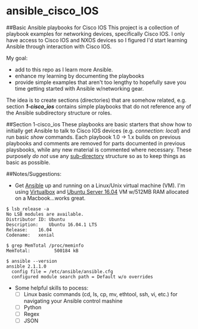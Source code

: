 # ansible_cisco_IOS
##Basic Ansible playbooks for Cisco IOS
This project is a collection of playbook examples for networking devices, specifically Cisco IOS.  I only have access to Cisco IOS and NXOS devices so I figured I'd start learning Ansible through interaction with Cisco IOS.

My goal:
- add to this repo as I learn more Ansible.
- enhance my learning by documenting the playbooks
- provide simple examples that aren't too lengthy to hopefully save you time getting started with Ansible w/networking gear.

The idea is to create sections (directories) that are somehow related, e.g. section **_1-cisco_ios_** contains simple playbooks that do not reference any of the Ansible subdirectory structure or roles.

##Section 1-cisco_ios
These playbooks are basic starters that show how to initially get Ansible to talk to Cisco IOS devices (e.g. _connection: local_) and run basic _show_ commands.  Each playbook 1.0 -> 1.x builds on previous playbooks and comments are removed for parts documented in previous playsbooks, while any new material is commented where necessary.  These purposely _do not_ use any [sub-directory](http://docs.ansible.com/ansible/playbooks_best_practices.html#directory-layout) structure so as to keep things as basic as possible.

##Notes/Suggestions:
- Get [Ansible](http://docs.ansible.com/ansible/intro_installation.html#latest-releases-via-apt-ubuntu) up and running on a Linux/Unix virtual machine (VM).  I'm using [Virtualbox](https://www.virtualbox.org/wiki/Downloads) and [Ubuntu Server 16.04](http://www.ubuntu.com/download/server) VM w/512MB RAM allocated on a Macbook...works great.
```
$ lsb_release -a
No LSB modules are available.
Distributor ID:	Ubuntu
Description:	Ubuntu 16.04.1 LTS
Release:	16.04
Codename:	xenial

$ grep MemTotal /proc/meminfo
MemTotal:         500184 kB

$ ansible --version
ansible 2.1.1.0
  config file = /etc/ansible/ansible.cfg
  configured module search path = Default w/o overrides
```
- Some helpful skills to pocess:
  - [ ] Linux basic commands (cd, ls, cp, mv, ethtool, ssh, vi, etc.) for navigating your Ansible control mashine
  - [ ] Python
  - [ ] Regex
  - [ ] JSON
